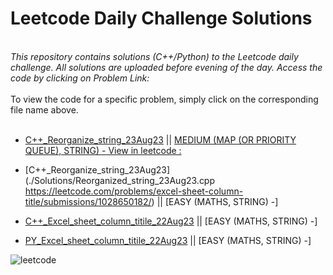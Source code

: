 # Leetcode Daily Challenge Solutions

<br>
<i> This repository contains solutions (C++/Python) to the Leetcode daily challenge. All solutions are uploaded before evening of the day. Access the code by clicking on Problem Link: </i>
<br><br>
To view the code for a specific problem, simply click on the corresponding file name above.
<br><br>

- [C++\_Reorganize_string_23Aug23](./Solutions/Reorganized_string_23Aug23.cpp) || [MEDIUM (MAP (OR PRIORITY QUEUE), STRING) - View in leetcode :](https://leetcode.com/problems/reorganize-string/submissions/1029657352/)

- [C++\_Reorganize_string_23Aug23](./Solutions/Reorganized_string_23Aug23.cpp https://leetcode.com/problems/excel-sheet-column-title/submissions/1028650182/) || [EASY (MATHS, STRING) -]
- [C++\_Excel_sheet_column_titile_22Aug23](https://leetcode.com/problems/excel-sheet-column-title/submissions/1028650182/) || [EASY (MATHS, STRING) -]
- [PY_Excel_sheet_column_titile_22Aug23](https://leetcode.com/problems/excel-sheet-column-title/submissions/1028666815/) || [EASY (MATHS, STRING) -]

![leetcode](https://leetcode.com/static/images/LeetCode_Sharing.png)

<br>
